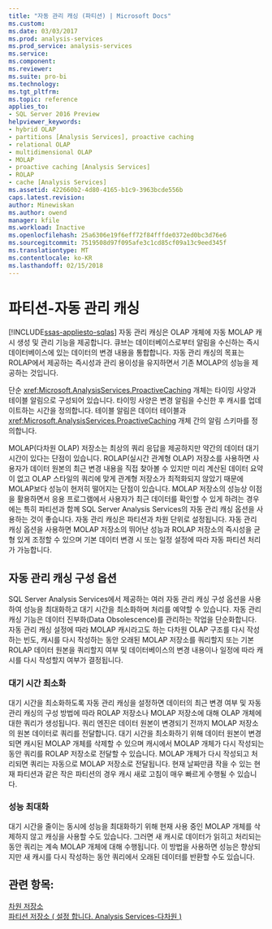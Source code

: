 ```yaml
---
title: "자동 관리 캐싱 (파티션) | Microsoft Docs"
ms.custom: 
ms.date: 03/03/2017
ms.prod: analysis-services
ms.prod_service: analysis-services
ms.service: 
ms.component: 
ms.reviewer: 
ms.suite: pro-bi
ms.technology: 
ms.tgt_pltfrm: 
ms.topic: reference
applies_to:
- SQL Server 2016 Preview
helpviewer_keywords:
- hybrid OLAP
- partitions [Analysis Services], proactive caching
- relational OLAP
- multidimensional OLAP
- MOLAP
- proactive caching [Analysis Services]
- ROLAP
- cache [Analysis Services]
ms.assetid: 422660b2-4d80-4165-b1c9-3963bcde556b
caps.latest.revision: 
author: Minewiskan
ms.author: owend
manager: kfile
ms.workload: Inactive
ms.openlocfilehash: 25a6306e19f6eff72f84fffde0372ed0bc3d76e6
ms.sourcegitcommit: 7519508d97f095afe3c1cd85cf09a13c9eed345f
ms.translationtype: MT
ms.contentlocale: ko-KR
ms.lasthandoff: 02/15/2018
---
```

# <a name="partitions---proactive-caching"></a>파티션-자동 관리 캐싱
[!INCLUDE[ssas-appliesto-sqlas](../../includes/ssas-appliesto-sqlas.md)]
자동 관리 캐싱은 OLAP 개체에 자동 MOLAP 캐시 생성 및 관리 기능을 제공합니다. 큐브는 데이터베이스로부터 알림을 수신하는 즉시 데이터베이스에 있는 데이터의 변경 내용을 통합합니다. 자동 관리 캐싱의 목표는 ROLAP에서 제공하는 즉시성과 관리 용이성을 유지하면서 기존 MOLAP의 성능을 제공하는 것입니다.  
  
 단순 <xref:Microsoft.AnalysisServices.ProactiveCaching> 개체는 타이밍 사양과 테이블 알림으로 구성되어 있습니다. 타이밍 사양은 변경 알림을 수신한 후 캐시를 업데이트하는 시간을 정의합니다. 테이블 알림은 데이터 테이블과 <xref:Microsoft.AnalysisServices.ProactiveCaching> 개체 간의 알림 스키마를 정의합니다.  
  
 MOLAP(다차원 OLAP) 저장소는 최상의 쿼리 응답을 제공하지만 약간의 데이터 대기 시간이 있다는 단점이 있습니다. ROLAP(실시간 관계형 OLAP) 저장소를 사용하면 사용자가 데이터 원본의 최근 변경 내용을 직접 찾아볼 수 있지만 미리 계산된 데이터 요약이 없고 OLAP 스타일의 쿼리에 맞게 관계형 저장소가 최적화되지 않았기 때문에 MOLAP보다 성능이 현저히 떨어지는 단점이 있습니다. MOLAP 저장소의 성능상 이점을 활용하면서 응용 프로그램에서 사용자가 최근 데이터를 확인할 수 있게 하려는 경우에는 특히 파티션과 함께 SQL Server Analysis Services의 자동 관리 캐싱 옵션을 사용하는 것이 좋습니다. 자동 관리 캐싱은 파티션과 차원 단위로 설정됩니다. 자동 관리 캐싱 옵션을 사용하면 MOLAP 저장소의 뛰어난 성능과 ROLAP 저장소의 즉시성을 균형 있게 조정할 수 있으며 기본 데이터 변경 시 또는 일정 설정에 따라 자동 파티션 처리가 가능합니다.  
  
## <a name="proactive-caching-configuration-options"></a>자동 관리 캐싱 구성 옵션  
 SQL Server Analysis Services에서 제공하는 여러 자동 관리 캐싱 구성 옵션을 사용하여 성능을 최대화하고 대기 시간을 최소화하며 처리를 예약할 수 있습니다. 자동 관리 캐싱 기능은 데이터 진부화(Data Obsolescence)를 관리하는 작업을 단순화합니다. 자동 관리 캐싱 설정에 따라 MOLAP 캐시라고도 하는 다차원 OLAP 구조를 다시 작성하는 빈도, 캐시를 다시 작성하는 동안 오래된 MOLAP 저장소를 쿼리할지 또는 기본 ROLAP 데이터 원본을 쿼리할지 여부 및 데이터베이스의 변경 내용이나 일정에 따라 캐시를 다시 작성할지 여부가 결정됩니다.  
  
### <a name="minimizing-latency"></a>대기 시간 최소화  
 대기 시간을 최소화하도록 자동 관리 캐싱을 설정하면 데이터의 최근 변경 여부 및 자동 관리 캐싱의 구성 방법에 따라 ROLAP 저장소나 MOLAP 저장소에 대해 OLAP 개체에 대한 쿼리가 생성됩니다. 쿼리 엔진은 데이터 원본이 변경되기 전까지 MOLAP 저장소의 원본 데이터로 쿼리를 전달합니다. 대기 시간을 최소화하기 위해 데이터 원본이 변경되면 캐시된 MOLAP 개체를 삭제할 수 있으며 캐시에서 MOLAP 개체가 다시 작성되는 동안 쿼리를 ROLAP 저장소로 전달할 수 있습니다. MOLAP 개체가 다시 작성되고 처리되면 쿼리는 자동으로 MOLAP 저장소로 전달됩니다. 현재 날짜만큼 작을 수 있는 현재 파티션과 같은 작은 파티션의 경우 캐시 새로 고침이 매우 빠르게 수행될 수 있습니다.  
  
### <a name="maximizing-performance"></a>성능 최대화  
 대기 시간을 줄이는 동시에 성능을 최대화하기 위해 현재 사용 중인 MOLAP 개체를 삭제하지 않고 캐싱을 사용할 수도 있습니다. 그러면 새 캐시로 데이터가 읽히고 처리되는 동안 쿼리는 계속 MOLAP 개체에 대해 수행됩니다. 이 방법을 사용하면 성능은 향상되지만 새 캐시를 다시 작성하는 동안 쿼리에서 오래된 데이터를 반환할 수도 있습니다.  
  
## <a name="see-also"></a>관련 항목:  
 [차원 저장소](../../analysis-services/multidimensional-models-olap-logical-dimension-objects/dimensions-storage.md)   
 [파티션 저장소 &#40; 설정 합니다. Analysis Services-다차원 &#41;](../../analysis-services/multidimensional-models/set-partition-storage-analysis-services-multidimensional.md)  
  
  
